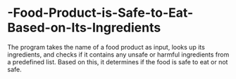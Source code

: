 # -Food-Product-is-Safe-to-Eat-Based-on-Its-Ingredients
The program takes the name of a food product as input, looks up its ingredients, and checks if it contains any unsafe or harmful ingredients from a predefined list. Based on this, it determines if the food is safe to eat or not safe.

